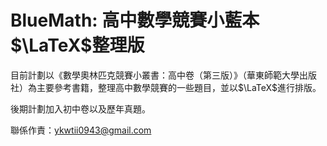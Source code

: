 # BlueMath: 高中數學競賽小藍本$\LaTeX$整理版

目前計劃以《數學奧林匹克競賽小叢書：高中卷（第三版）》（華東師範大學出版社）為主要參考書籍，整理高中數學競賽的一些題目，並以$\LaTeX$進行排版。

後期計劃加入初中卷以及歷年真題。

聯係作責：[ykwtii0943@gmail.com](mailto:ykwtii0943@gmail.com)
